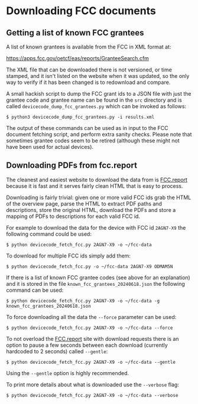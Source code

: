 # Downloading FCC documents

## Getting a list of known FCC grantees

A list of known grantees is available from the FCC in XML format at:

<https://apps.fcc.gov/oetcf/eas/reports/GranteeSearch.cfm>

The XML file that can be downloaded there is not versioned, or time stamped,
and it isn't listed on the website when it was updated, so the only way to
verify if it has been changed is to redownload and compare.

A small hackish script to dump the FCC grant ids to a JSON file with just the
grantee code and grantee name can be found in the `src` directory and is called
`devicecode_dump_fcc_grantees.py` which can be invoked as follows:

```console
$ python3 devicecode_dump_fcc_grantees.py -i results.xml
```

The output of these commands can be used as in input to the FCC document
fetching script, and perform extra sanity checks. Please note that sometimes
grantee codes seem to be retired (although these might not have been used for
actual devices).

## Downloading PDFs from fcc.report

The cleanest and easiest website to download the data from is
[FCC.report][fcc.report] because it is fast and it serves fairly clean HTML
that is easy to process.

Downloading is fairly trivial: given one or more valid FCC ids grab the HTML
of the overview page, parse the HTML to extract PDF paths and descriptions,
store the original HTML, download the PDFs and store a mapping of PDFs to
descriptions for each valid FCC id.

For example to download the data for the device with FCC id `2AGN7-X9` the
following command could be used:

```console
$ python devicecode_fetch_fcc.py 2AGN7-X9 -o ~/fcc-data
```

To download for multiple FCC ids simply add them:

```console
$ python devicecode_fetch_fcc.py -o ~/fcc-data 2AGN7-X9 ODMAM5N
```

If there is a list of known FCC grantee codes (see above for an explanation)
and it is stored in the file `known_fcc_grantees_20240618.json` the following
command can be used:

```console
$ python devicecode_fetch_fcc.py 2AGN7-X9 -o ~/fcc-data -g known_fcc_grantees_20240618.json
```

To force downloading all the data the `--force` parameter can be used:

```console
$ python devicecode_fetch_fcc.py 2AGN7-X9 -o ~/fcc-data --force
```

To not overload the [FCC.report][fcc.report] site with download requests there
is an option to pause a few seconds between each download (currently hardcoded
to 2 seconds) called `--gentle`:

```console
$ python devicecode_fetch_fcc.py 2AGN7-X9 -o ~/fcc-data --gentle
```

Using the `--gentle` option is highly recommended.

To print more details about what is downloaded use the `--verbose` flag:

```console
$ python devicecode_fetch_fcc.py 2AGN7-X9 -o ~/fcc-data --verbose
```

[fcc.report]:https://fcc.report/
